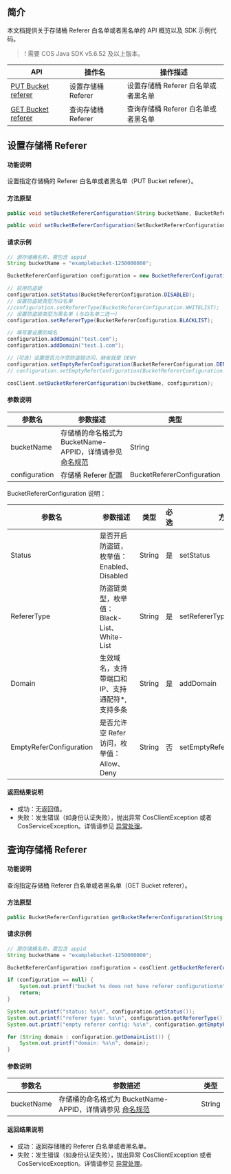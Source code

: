 ## 简介

本文档提供关于存储桶 Referer 白名单或者黑名单的 API 概览以及 SDK 示例代码。

>! 需要 COS Java SDK v5.6.52 及以上版本。
>

| API                                                          | 操作名         | 操作描述                   |
| ------------------------------------------------------------ | -------------- | -------------------------- |
| [PUT Bucket referer](https://intl.cloud.tencent.com/document/product/436/31423) | 设置存储桶 Referer | 设置存储桶 Referer 白名单或者黑名单 |
| [GET Bucket referer](https://intl.cloud.tencent.com/document/product/436/30615) | 查询存储桶 Referer | 查询存储桶 Referer 白名单或者黑名单 |

## 设置存储桶 Referer

#### 功能说明

设置指定存储桶的 Referer 白名单或者黑名单（PUT Bucket referer）。

#### 方法原型

```java
public void setBucketRefererConfiguration(String bucketName, BucketRefererConfiguration configuration) throws CosClientException, CosServiceException;

public void setBucketRefererConfiguration(SetBucketRefererConfigurationRequest setBucketRefererConfigurationRequest) throws CosClientException, CosServiceException;
```

#### 请求示例

```java
// 源存储桶名称，需包含 appid
String bucketName = "examplebucket-1250000000";

BucketRefererConfiguration configuration = new BucketRefererConfiguration();

// 启用防盗链
configuration.setStatus(BucketRefererConfiguration.DISABLED);
// 设置防盗链类型为白名单
//configuration.setRefererType(BucketRefererConfiguration.WHITELIST);
// 设置防盗链类型为黑名单 (与白名单二选一)
configuration.setRefererType(BucketRefererConfiguration.BLACKLIST);

// 填写要设置的域名
configuration.addDomain("test.com");
configuration.addDomain("test.1.com");

//（可选）设置是否允许空防盗链访问，缺省就是 DENY
configuration.setEmptyReferConfiguration(BucketRefererConfiguration.DENY);
// configuration.setEmptyReferConfiguration(BucketRefererConfiguration.ALLOW);

cosClient.setBucketRefererConfiguration(bucketName, configuration);
```

#### 参数说明

| 参数名                                   | 参数描述                                                     | 类型                                     |
| ---------------------------------------- | ------------------------------------------------------------ | ---------------------------------------- |
| bucketName                               | 存储桶的命名格式为 BucketName-APPID，详情请参见 [命名规范](https://intl.cloud.tencent.com/document/product/436/13312) | String                                   |
| configuration | 存储桶 Referer 配置                                               | BucketRefererConfiguration |

BucketRefererConfiguration 说明：

| 参数名          | 参数描述                                         | 类型    | 必选 | 方法      |
| -------------- | ----------------------------------------------- | ------ | ---- | -------- |
| Status         | 是否开启防盗链，枚举值：Enabled、Disabled           | String | 是   | setStatus |
| RefererType    | 防盗链类型，枚举值：Black-List、White-List          | String | 是   | setRefererType |
| Domain         | 生效域名，支持带端口和 IP、支持通配符\*, 支持多条        | String | 是   | addDomain |
| EmptyReferConfiguration | 是否允许空 Refer 访问，枚举值： Allow、Deny | String | 否  | setEmptyReferConfiguration |

#### 返回结果说明

  - 成功：无返回值。
  - 失败：发生错误（如身份认证失败），抛出异常 CosClientException 或者 CosServiceException。详情请参见 [异常处理](https://intl.cloud.tencent.com/document/product/436/31537)。

## 查询存储桶 Referer

#### 功能说明

查询指定存储桶 Referer 白名单或者黑名单（GET Bucket referer）。

#### 方法原型

```java
public BucketRefererConfiguration getBucketRefererConfiguration(String bucketName) throws CosClientException, CosServiceException
```

#### 请求示例

```java
// 源存储桶名称，需包含 appid
String bucketName = "examplebucket-1250000000";

BucketRefererConfiguration configuration = cosClient.getBucketRefererConfiguration(bucketName);

if (configuration == null) {
    System.out.printf("bucket %s does not have referer configuration\n", bucketName);
    return;
}

System.out.printf("status: %s\n", configuration.getStatus());
System.out.printf("referer type: %s\n", configuration.getRefererType());
System.out.printf("empty referer config: %s\n", configuration.getEmptyReferConfiguration());

for (String domain : configuration.getDomainList()) {
    System.out.printf("domain: %s\n", domain);
}
```

#### 参数说明

| 参数名       | 参数描述  | 类型  |
| ----------- | -------- | ---- |
| bucketName  | 存储桶的命名格式为 BucketName-APPID，详情请参见 [命名规范](https://intl.cloud.tencent.com/document/product/436/13312) | String                                   |

#### 返回结果说明

- 成功：返回存储桶的 Referer 白名单或者黑名单。
- 失败：发生错误（如身份认证失败），抛出异常 CosClientException 或者 CosServiceException。详情请参见 [异常处理](https://intl.cloud.tencent.com/document/product/436/31537)。
